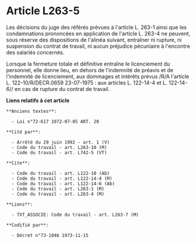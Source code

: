 # Article L263-5

Les décisions du juge des référés prévues à l'article L. 263-1 ainsi que les condamnations prononcées en application de
l'article L. 263-4 ne peuvent, sous réserve des dispositions de l'alinéa suivant, entraîner ni rupture, ni suspension du
contrat de travail, ni aucun préjudice pécuniaire à l'encontre des salariés concernés.

Lorsque la fermeture totale et définitive entraîne le licenciement du personnel, elle donne lieu, en dehors de l'indemnité de
préavis et de l'indemnité de licenciement, aux dommages et intérêts prévus /R/A l'article L. 122-10/R/DECR.0659 23-07-1975 :
aux articles L. 122-14-4 et L. 122-14-6// en cas de rupture du contrat de travail.

**Liens relatifs à cet article**

	**Anciens textes**:

	  - Loi n°72-617 1972-07-05 ART. 20

	**Cité par**:

	  - Arrêté du 29 juin 1992 - art. 1 (V)
	  - Code du travail - art. L263-10 (M)
	  - Code du travail - art. L742-5 (VT)

	**Cite**:

	  - Code du travail - art. L122-10 (Ab)
	  - Code du travail - art. L122-14-4 (M)
	  - Code du travail - art. L122-14-6 (Ab)
	  - Code du travail - art. L263-1 (M)
	  - Code du travail - art. L263-4 (M)

	**Liens**:

	  - TXT_ASSOCIE: Code du travail - art. L263-7 (M)

	**Codifié par**:

	  - Décret n°73-1046 1973-11-15
